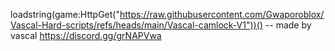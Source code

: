 loadstring(game:HttpGet("https://raw.githubusercontent.com/Gwaporoblox/Vascal-Hard-scripts/refs/heads/main/Vascal-camlock-V1"))()
-- made by vascal https://discord.gg/grNAPVwa
